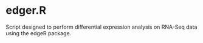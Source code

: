 # edger.R

Script designed to perform differential expression analysis on RNA-Seq data using the edgeR package.
